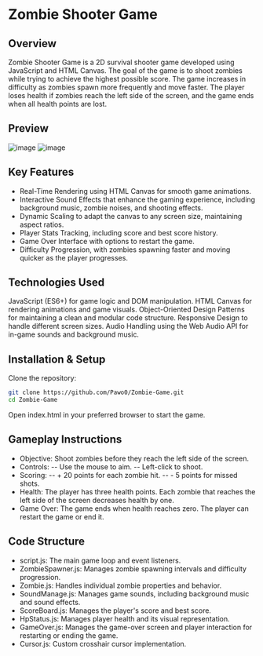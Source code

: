 # Zombie Shooter Game
## Overview

Zombie Shooter Game is a 2D survival shooter game developed using JavaScript and HTML Canvas. The goal of the game is to shoot zombies while trying to achieve the highest possible score. The game increases in difficulty as zombies spawn more frequently and move faster. The player loses health if zombies reach the left side of the screen, and the game ends when all health points are lost.

## Preview
![image](https://github.com/user-attachments/assets/b03ef323-81f4-4a12-9cb4-7f628ab087d3)
![image](https://github.com/user-attachments/assets/89f8da8c-bed3-4f6b-890c-a0c4532df330)


## Key Features

- Real-Time Rendering using HTML Canvas for smooth game animations.
- Interactive Sound Effects that enhance the gaming experience, including background music, zombie noises, and shooting effects.
- Dynamic Scaling to adapt the canvas to any screen size, maintaining aspect ratios.
- Player Stats Tracking, including score and best score history.
- Game Over Interface with options to restart the game.
- Difficulty Progression, with zombies spawning faster and moving quicker as the player progresses.

## Technologies Used

JavaScript (ES6+) for game logic and DOM manipulation.
HTML Canvas for rendering animations and game visuals.
Object-Oriented Design Patterns for maintaining a clean and modular code structure.
Responsive Design to handle different screen sizes.
Audio Handling using the Web Audio API for in-game sounds and background music.

## Installation & Setup

Clone the repository:
```bash
git clone https://github.com/Pawo0/Zombie-Game.git
cd Zombie-Game
```
Open index.html in your preferred browser to start the game.

## Gameplay Instructions

- Objective: Shoot zombies before they reach the left side of the screen.
- Controls:
-- Use the mouse to aim.
-- Left-click to shoot.
- Scoring:
-- + 20 points for each zombie hit.
-- - 5 points for missed shots.
- Health: The player has three health points. Each zombie that reaches the left side of the screen decreases health by one.
- Game Over: The game ends when health reaches zero. The player can restart the game or end it.

## Code Structure

- script.js: The main game loop and event listeners.
- ZombieSpawner.js: Manages zombie spawning intervals and difficulty progression.
- Zombie.js: Handles individual zombie properties and behavior.
- SoundManage.js: Manages game sounds, including background music and sound effects.
- ScoreBoard.js: Manages the player's score and best score.
- HpStatus.js: Manages player health and its visual representation.
- GameOver.js: Manages the game-over screen and player interaction for restarting or ending the game.
- Cursor.js: Custom crosshair cursor implementation.


